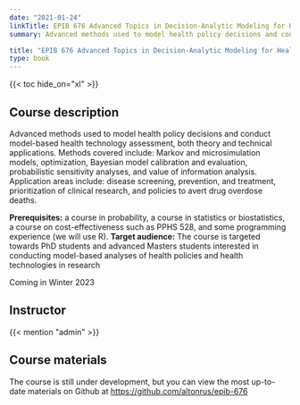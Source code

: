```yaml
---
date: "2021-01-24"
linkTitle: EPIB 676 Advanced Topics in Decision-Analytic Modeling for Health
summary: Advanced methods used to model health policy decisions and conduct model-based health technology assessment, both theory and technical applications. **Next offered Winter 2023**

title: "EPIB 676 Advanced Topics in Decision-Analytic Modeling for Health"
type: book
---
```


{{< toc hide_on="xl" >}}

## Course description

Advanced methods used to model health policy decisions and conduct model-based health technology assessment, both theory and technical applications. Methods covered include: Markov and microsimulation models, optimization, Bayesian model calibration and evaluation, probabilistic sensitivity analyses, and value of information analysis. Application areas include: disease screening, prevention, and treatment, prioritization of clinical research, and policies to avert drug overdose deaths.

**Prerequisites:** a course in probability, a course in statistics or biostatistics, a course on cost-effectiveness such as PPHS 528, and some programming experience (we will use R).
**Target audience:** The course is targeted towards PhD students and advanced Masters students interested in conducting model-based analyses of health policies and health technologies in research


Coming in Winter 2023


## Instructor

{{< mention "admin" >}}

## Course materials

The course is still under development, but you can view the most up-to-date materials on Github at <https://github.com/altonrus/epib-676>